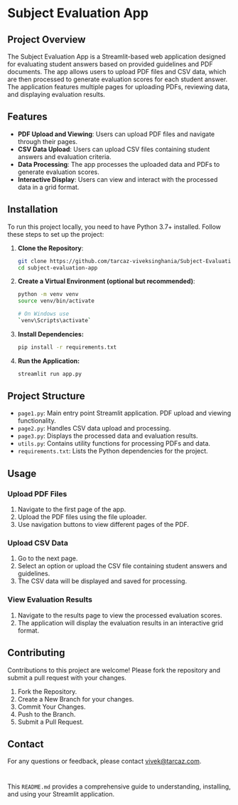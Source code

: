 # Subject Evaluation App

## Project Overview

The Subject Evaluation App is a Streamlit-based web application designed for evaluating student answers based on provided guidelines and PDF documents. The app allows users to upload PDF files and CSV data, which are then processed to generate evaluation scores for each student answer. The application features multiple pages for uploading PDFs, reviewing data, and displaying evaluation results.

## Features

- **PDF Upload and Viewing**: Users can upload PDF files and navigate through their pages.
- **CSV Data Upload**: Users can upload CSV files containing student answers and evaluation criteria.
- **Data Processing**: The app processes the uploaded data and PDFs to generate evaluation scores.
- **Interactive Display**: Users can view and interact with the processed data in a grid format.

## Installation

To run this project locally, you need to have Python 3.7+ installed. Follow these steps to set up the project:

1. **Clone the Repository**:

   ```bash
   git clone https://github.com/tarcaz-viveksinghania/Subject-Evaluation
   cd subject-evaluation-app
   ```

2. **Create a Virtual Environment (optional but recommended)**:
    ```bash
    python -m venv venv
    source venv/bin/activate  
    
    # On Windows use  
    `venv\Scripts\activate`
    ```

3. **Install Dependencies:**
    ```bash
    pip install -r requirements.txt
    ```

4. **Run the Application:**
    ```bash
    streamlit run app.py
    ```

## Project Structure

- `page1.py`: Main entry point Streamlit application. PDF upload and viewing functionality.
- `page2.py`: Handles CSV data upload and processing.
- `page3.py`: Displays the processed data and evaluation results.
- `utils.py`: Contains utility functions for processing PDFs and data.
- `requirements.txt`: Lists the Python dependencies for the project.

## Usage

### Upload PDF Files

1. Navigate to the first page of the app.
2. Upload the PDF files using the file uploader.
3. Use navigation buttons to view different pages of the PDF.

### Upload CSV Data

1. Go to the next page.
2. Select an option or upload the CSV file containing student answers and guidelines.
3. The CSV data will be displayed and saved for processing.

### View Evaluation Results

1. Navigate to the results page to view the processed evaluation scores.
2. The application will display the evaluation results in an interactive grid format.



## Contributing

Contributions to this project are welcome! Please fork the repository and submit a pull request with your changes.

1. Fork the Repository.
2. Create a New Branch for your changes.
3. Commit Your Changes.
4. Push to the Branch.
5. Submit a Pull Request.

## Contact

For any questions or feedback, please contact [vivek@tarcaz.com](mailto:your.vivek@tarcaz.com).

#
This `README.md` provides a comprehensive guide to understanding, installing, and using your Streamlit application.
